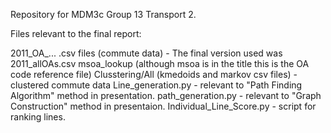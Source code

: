 Repository for MDM3c Group 13 Transport 2.

Files relevant to the final report:

2011_OA_... .csv files (commute data) - The final version used was 2011_allOAs.csv
msoa_lookup (although msoa is in the title this is the OA code reference file)
Clusstering/All (kmedoids and markov csv files) - clustered commute data
Line_generation.py - relevant to "Path Finding Algorithm" method in presentation.
path_generation.py - relevant to "Graph Construction" method in presentaion.
Individual_Line_Score.py - script for ranking lines.

